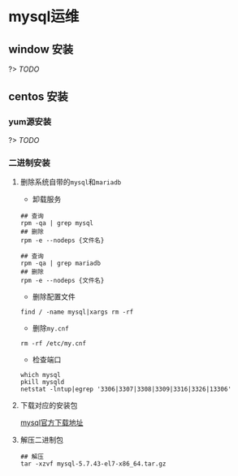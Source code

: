 # mysql运维

## window 安装

?> _TODO_

## centos 安装

### yum源安装

?> _TODO_

### 二进制安装

 1. 删除系统自带的`mysql`和`mariadb`

    - 卸载服务

    ```shell
    ## 查询
    rpm -qa | grep mysql
    ## 删除
    rpm -e --nodeps {文件名}

    ## 查询
    rpm -qa | grep mariadb
    ## 删除
    rpm -e --nodeps {文件名}

    ```

    - 删除配置文件

    ```shell
    find / -name mysql|xargs rm -rf
    ```

    - 删除`my.cnf`

    ```shell
    rm -rf /etc/my.cnf
    ```

    - 检查端口

    ```shell
    which mysql
    pkill mysqld
    netstat -lntup|egrep '3306|3307|3308|3309|3316|3326|13306'
    ```

 2. 下载对应的安装包

    [mysql官方下载地址](https://dev.mysql.com/downloads/mysql/)

 3. 解压二进制包

    ```shell
    ## 解压
    tar -xzvf mysql-5.7.43-el7-x86_64.tar.gz
    ```
